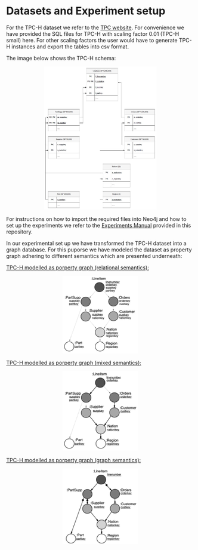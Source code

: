 # Datasets and Experiment setup 

For the TPC-H dataset we refer to the [TPC website](https://www.tpc.org/tpch/). For convenience we have provided the SQL files for TPC-H with scaling factor 0.01 (TPC-H small) here. For other scaling factors the user would have to generate TPC-H instances and export the tables into csv format.

The image below shows the TPC-H schema:

<p align="center" width="100%">
<img src="./images/tpc-h_schema.JPG" alt="TPC-H schema" width="60%"/>
</p>


For instructions on how to import the required files into Neo4j and how to set up the experiments we refer to the [Experiments Manual](https://github.com/graphdbexperiments/er_graph_experiments/tree/main/experiments_manual) provided in this repository.

In our experimental set up we have transformed the TPC-H dataset into a graph database. For this puporse we have modeled the dataset as property graph adhering to different semantics which are presented underneath:

<ins>TPC-H modelled as porperty graph (relational semantics):</ins>

<p align="center" width="100%">
<img src="./images/ERD_TPC-H-relational-semantics.png" alt="TPC-H schema" width="40%"/>
</p>

<ins>TPC-H modelled as porperty graph (mixed semantics):</ins>

<p align="center" width="100%">
<img src="./images/ERD_TPC-H-mixed-semantics.png" alt="TPC-H schema" width="40%"/>
</p>

<ins>TPC-H modelled as porperty graph (graph semantics):</ins>

<p align="center" width="100%">
<img src="./images/ERD_TPC-H-graph-semantics.png" alt="TPC-H schema" width="40%"/>
</p>
